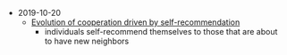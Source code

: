 - 2019-10-20
    - [Evolution of cooperation driven by self-recommendation](https://journals.aps.org/pre/pdf/10.1103/PhysRevE.100.042303)
        - individuals self-recommend themselves to those that are about to have new neighbors